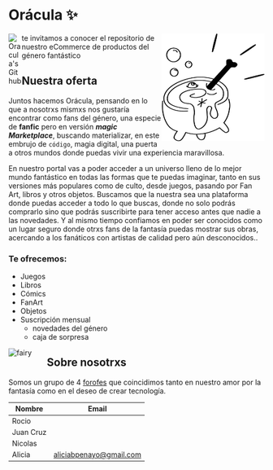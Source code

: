 # Orácula ✨
<img width="40%" align="right" alt="Caldero" src="https://github.com/NicolasMontesanto/Grupo_01_Oracula/blob/feature_logo/design/Logo/linealNegro.png" />
<a href="https://github.com/NicolasMontesanto/Grupo_01_Oracula/tree/main">
  
<img align="left" alt="Oracula's Github" width="26px" src="https://cdn.jsdelivr.net/npm/simple-icons@v3/icons/github.svg" />
</a> 
te invitamos a conocer el repositorio de nuestro eCommerce de productos del género fantástico

## Nuestra oferta
Juntos hacemos Orácula, pensando en lo que a nosotrxs mismxs nos gustaría encontrar como fans del género, una especie de **fanfic** pero en versión ***magic Marketplace***, buscando materializar, en este embrujo de ```código```, magia digital, una puerta a otros mundos donde puedas vivir una experiencia maravillosa.

En nuestro portal vas a poder acceder a un universo lleno de lo mejor mundo fantástico en todas las formas que te puedas imaginar, tanto en sus versiones más populares como de culto, desde juegos, pasando por Fan Art, libros y otros objetos. Buscamos que la nuestra sea una plataforma donde puedas acceder a todo lo que buscas, donde no solo podrás comprarlo sino que podrás suscribirte para tener acceso antes que nadie a las novedades. Y al mismo tiempo confiamos en poder ser conocidos como un lugar seguro donde otrxs fans de la fantasía puedas mostrar sus obras, acercando a los fanáticos con artistas de calidad pero aún desconocidos..

### Te ofrecemos:

- Juegos
- Libros
- Cómics
- FanArt
- Objetos
- Suscripción mensual
  - novedades del género
  - caja de sorpresa
  
  
<img width="15%" align="left" alt="fairy" src="https://img.icons8.com/external-flat-lima-studio/344/external-fairy-monster-flat-lima-studio.png" />


## Sobre nosotrxs
Somos un grupo de 4 [forofes](https://www.lexico.com/es/definicion/forofo) que coincidimos tanto en nuestro amor por la fantasía como en el deseo de crear tecnología. 

|Nombre      | Email                    |
|------------|--------------------------|
|Rocio       |                          |
|Juan Cruz   |                          |
|Nicolas     |                          |
|Alicia      | aliciabpenayo@gmail.com  |                |

